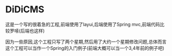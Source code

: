 # DiDiCMS
这是一个写的很着急的工程,前端使用了layui,后端使用了Spring mvc,前端代码比较罗嗦(后端也这样)  

因为一些原因,这个工程只写了两个星期,然后用了大约一个星期修改问题,总体而言这个工程可以当作一个Spring的入门例子(前端大概可以当一个3,4年前的例子吧)
